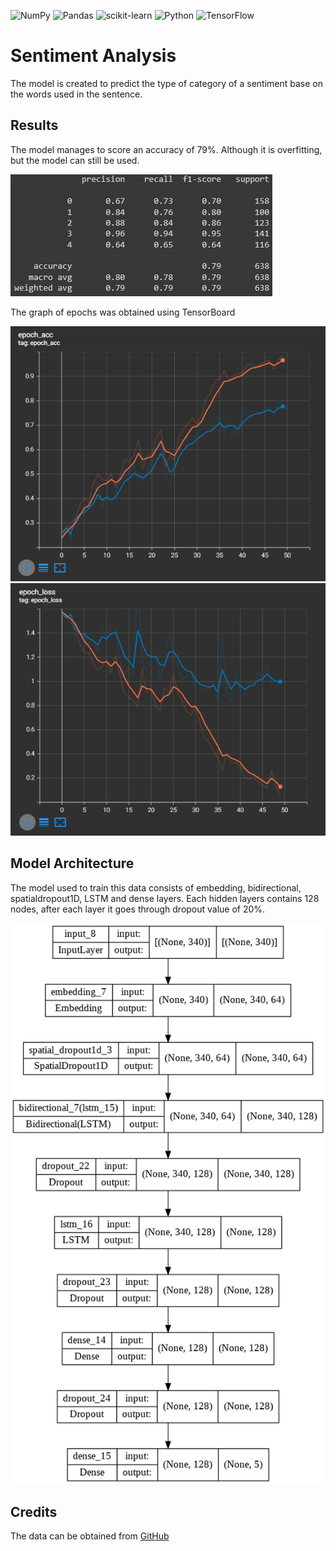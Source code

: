 ![NumPy](https://img.shields.io/badge/numpy-%23013243.svg?style=for-the-badge&logo=numpy&logoColor=white)
![Pandas](https://img.shields.io/badge/pandas-%23150458.svg?style=for-the-badge&logo=pandas&logoColor=white)
![scikit-learn](https://img.shields.io/badge/scikit--learn-%23F7931E.svg?style=for-the-badge&logo=scikit-learn&logoColor=white)
![Python](https://img.shields.io/badge/python-3670A0?style=for-the-badge&logo=python&logoColor=ffdd54)
![TensorFlow](https://img.shields.io/badge/TensorFlow-FF6F00?style=for-the-badge&logo=TensorFlow&logoColor=white)

# Sentiment Analysis

The model is created to predict the type of category of a sentiment base on the words used in the sentence.

## Results

The model manages to score an accuracy of 79%. Although it is overfitting, but the model can still be used.

![Accuracy](static/classification_report.png)

The graph of epochs was obtained using TensorBoard

![Val_acc](static/val_acc.png)
![Val_loss](static/val_loss.png)

## Model Architecture

The model used to train this data consists of embedding, bidirectional, spatialdropout1D, LSTM and dense layers.
Each hidden layers contains 128 nodes, after each layer it goes through dropout value of 20%.

![architech](static/model_architechture.png)

## Credits

The data can be obtained from [GitHub](https://raw.githubusercontent.com/susanli2016/PyCon-Canada-2019-NLP-Tutorial/master/bbc-text.csv)
